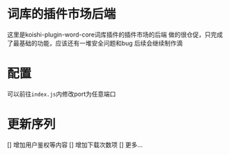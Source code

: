 # 词库的插件市场后端
这里是koishi-plugin-word-core词库插件的插件市场的后端
做的很仓促，只完成了最基础的功能，应该还有一堆安全问题和bug
后续会继续制作滴

# 配置
可以前往`index.js`内修改port为任意端口

# 更新序列
 [] 增加用户鉴权等内容
 [] 增加下载次数项
 [] 更多...
